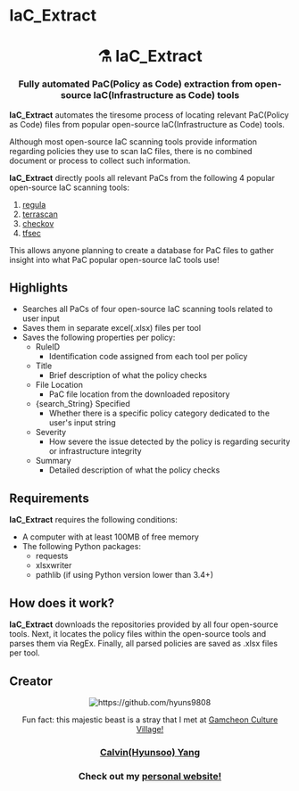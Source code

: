 # IaC_Extract

<h1 align="center" style="border-bottom: none;">⚗️ IaC_Extract</h1>
<h3 align="center">Fully automated PaC(Policy as Code) extraction from open-source IaC(Infrastructure as Code) tools</h3>

**IaC_Extract** automates the tiresome process of locating relevant PaC(Policy as Code) files from popular open-source IaC(Infrastructure as Code) tools.

Although most open-source IaC scanning tools provide information regarding policies they use to scan IaC files, there is no combined document or process to collect such information.

**IaC_Extract** directly pools all relevant PaCs from the following 4 popular open-source IaC scanning tools:
1. [regula](https://github.com/fugue/regula)
2. [terrascan](https://github.com/tenable/terrascan)
3. [checkov](https://github.com/bridgecrewio/checkov)
4. [tfsec](https://github.com/aquasecurity/tfsec)

This allows anyone planning to create a database for PaC files to gather insight into what PaC popular open-source IaC tools use!

## Highlights

- Searches all PaCs of four open-source IaC scanning tools related to user input
- Saves them in separate excel(.xlsx) files per tool
- Saves the following properties per policy:
    - RuleID
        - Identification code assigned from each tool per policy
    - Title
        - Brief description of what the policy checks
    - File Location
        - PaC file location from the downloaded repository
    - {search_String} Specified
        - Whether there is a specific policy category dedicated to the user's input string
    - Severity
        - How severe the issue detected by the policy is regarding security or infrastructure integrity
    - Summary
        - Detailed description of what the policy checks

## Requirements

**IaC_Extract** requires the following conditions:

- A computer with at least 100MB of free memory
- The following Python packages:
    - requests
    - xlsxwriter
    - pathlib (if using Python version lower than 3.4+)

## How does it work?

**IaC_Extract** downloads the repositories provided by all four open-source tools. 
Next, it locates the policy files within the open-source tools and parses them via RegEx.
Finally, all parsed policies are saved as .xlsx files per tool.

## Creator

<p align="center">
  <img alt="https://github.com/hyuns9808" src="https://github.com/hyuns9808.png?size=300">
</p>
<p align="center">
  Fun fact: this majestic beast is a stray that I met at <a href="https://maps.app.goo.gl/78d8uQ19jJc6BPx88">Gamcheon Culture Village!</a>
</p>
<h3 align="center">
    <a href="https://github.com/hyuns9808">Calvin(Hyunsoo) Yang</a>
</h3>
<h3 align="center">
    Check out my <a href="https://hyuns9808.github.io/calya/">personal website!</a>
</h3>